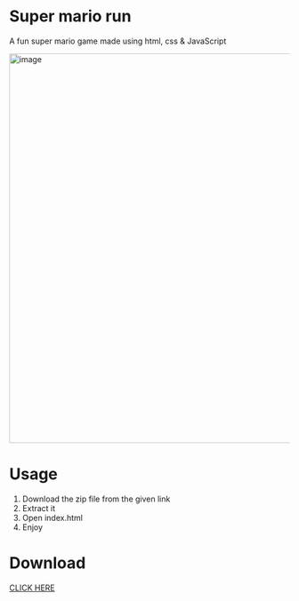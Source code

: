 # Super mario run
A fun super mario game made using html, css & JavaScript 

<img width="701" alt="image" src="https://user-images.githubusercontent.com/88031057/184356544-d9696f33-9bca-41cf-9ba4-e779c95ed592.png">

# Usage
  1. Download the zip file from the given link
  2. Extract it
  3. Open index.html
  4. Enjoy

# Download
<a href="https://github.com/VarunBanka/super-mario-run/archive/refs/heads/main.zip">CLICK HERE</a>
